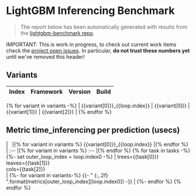 # LightGBM Inferencing Benchmark

> The report below has been automatically generated with results from the [lightgbm-benchmark repo](https://github.com/microsoft/lightgbm-benchmark).

IMPORTANT: This is work in progress, to check out current work items check the [project open issues](https://github.com/microsoft/lightgbm-benchmark/issues). In particular, **do not trust these numbers yet** until we've removed this header!

## Variants

| Index | Framework | Version | Build |
| :-- | :-- | :-- | :-- |
{% for variant in variants -%}
| {{variant[0]}}_{{loop.index}} | {{variant[0]}} | {{variant[1]}} | {{variant[2]}} |
{% endfor %}

## Metric time_inferencing per prediction (usecs)

| &nbsp; |{% for variant in variants %} {{variant[0]}}_{{loop.index}} |{% endfor %}
| :-- |{% for variant in variants %} :-- |{% endfor %}
{% for task in tasks -%}
    {%- set outer_loop_index = loop.index0 -%}
    | trees={{task[0]}}<br/>leaves={{task[1]}}<br/>cols={{task[2]}}<br/> |
        {%- for variant in variants-%}
        {{- " {:,.2f} ".format(metrics[outer_loop_index][loop.index0]) -}} |
        {%- endfor %}
{% endfor %}
